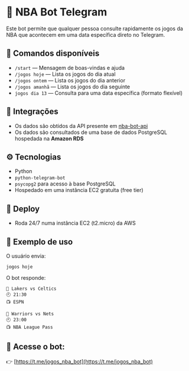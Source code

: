 # 🤖 NBA Bot Telegram

Este bot permite que qualquer pessoa consulte rapidamente os jogos da NBA que acontecem em uma data específica direto no Telegram.

## 💬 Comandos disponíveis

- `/start` — Mensagem de boas-vindas e ajuda
- `/jogos hoje` — Lista os jogos do dia atual
- `/jogos ontem` — Lista os jogos do dia anterior
- `/jogos amanhã` — Lista os jogos do dia seguinte
- `jogos dia 13` — Consulta para uma data específica (formato flexível)

## 🔌 Integrações

- Os dados são obtidos da API presente em [nba-bot-api](https://github.com/vinicius-rabello/nba-bot-api)
- Os dados são consultados de uma base de dados PostgreSQL hospedada na **Amazon RDS**

## ⚙️ Tecnologias

- Python
- `python-telegram-bot`
- `psycopg2` para acesso à base PostgreSQL
- Hospedado em uma instância EC2 gratuita (free tier)

## 🚀 Deploy

- Roda 24/7 numa instância EC2 (t2.micro) da AWS

## 📎 Exemplo de uso

O usuário envia:

```text
jogos hoje
```

O bot responde:

```text
🏀 Lakers vs Celtics  
🕘 21:30  
📺 ESPN  

🏀 Warriors vs Nets  
🕘 23:00  
📺 NBA League Pass
```

## 🔗 Acesse o bot:

👉 [https://t.me/jogos_nba_bot](https://t.me/jogos_nba_bot)